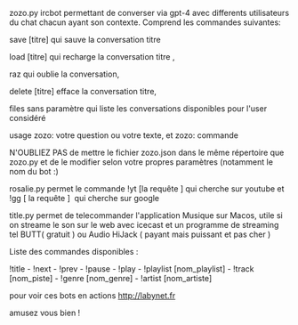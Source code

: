 zozo.py ircbot permettant de converser via gpt-4 avec differents utilisateurs du chat chacun ayant son contexte. 
Comprend les commandes suivantes: 

save [titre] qui sauve la conversation titre 

load [titre] qui recharge la conversation titre ,

raz qui oublie la conversation,

delete [titre] efface la conversation titre,

files sans paramètre qui liste les conversations disponibles pour l'user considéré 

usage zozo: votre question ou votre texte, et  zozo: commande 

N'OUBLIEZ PAS de mettre le fichier zozo.json dans le même répertoire que zozo.py et de le modifier selon votre propres paramètres (notamment le nom du bot :)

rosalie.py permet le commande !yt [la requête ] qui cherche sur youtube et !gg [ la requête ]  qui cherche sur google 

title.py permet de telecommander l'application Musique sur Macos, utile si on streame le son sur le web 
avec icecast et un programme de streaming  tel BUTT( gratuit )  ou Audio HiJack ( payant mais puissant et pas cher ) 

Liste des commandes disponibles : 

!title - !next - !prev - !pause - !play - !playlist [nom_playlist] - !track [nom_piste] - !genre [nom_genre] - !artist [nom_artiste]

pour voir ces bots en actions http://labynet.fr

amusez vous bien !
